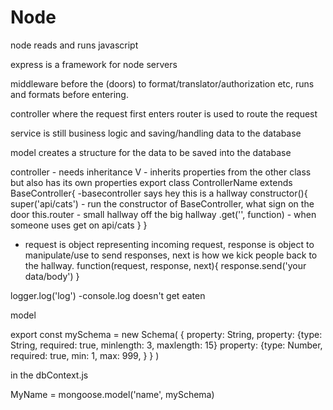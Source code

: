 # Node
node reads and runs javascript

express is a framework for node servers

middleware before the (doors) to format/translator/authorization etc, runs and formats before entering.

controller where the request first enters
router is used to route the request

service is still business logic and saving/handling data to the database

model creates a structure for the data to be saved into the database

controller - needs inheritance V - inherits properties from the other class but also has its own properties
export class ControllerName extends BaseController{  -basecontroller says hey this is a hallway
    constructor(){
        super('api/cats')  - run the constructor of BaseController, what sign on the door
        this.router - small hallway off the big hallway
        .get('', function)  - when someone uses get on api/cats
    }
}

- request is object representing incoming request, response is object to manipulate/use to send responses,
next is how we kick people back to the hallway.
function(request, response, next){
    response.send('your data/body')
}

logger.log('log') -console.log doesn't get eaten


model

export const mySchema = new Schema(
    {
        property: String,
        property: {type: String, required: true, minlength: 3, maxlength: 15}
        property: {type: Number, required: true, min: 1, max: 999, }
    }
)


in the dbContext.js

MyName = mongoose.model('name', mySchema)






